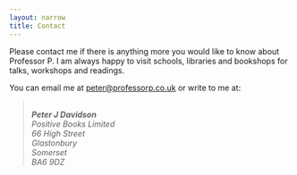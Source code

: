 ```yaml
---
layout: narrow
title: Contact
---
```


Please contact me if there is anything more you would like to know about Professor&nbsp;P. I am always happy to visit schools, libraries and bookshops for talks, workshops and readings.

You can email me at <peter@professorp.co.uk> or write to me at:

<blockquote>
<address>
  <br>
  <strong>Peter J Davidson</strong><br>
  Positive Books Limited<br>
  66 High Street<br>
  Glastonbury<br>
  Somerset<br>
  BA6 9DZ
</address>
</blockquote>
